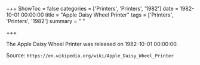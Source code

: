 +++
ShowToc = false
categories = ['Printers', 'Printers', '1982']
date = 1982-10-01 00:00:00
title = "Apple Daisy Wheel Printer"
tags = ['Printers', 'Printers', '1982']
summary = " "

+++

The Apple Daisy Wheel Printer was released on 1982-10-01 00:00:00.

Source: `https://en.wikipedia.org/wiki/Apple_Daisy_Wheel_Printer`


